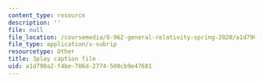 ```yaml
---
content_type: resource
description: ''
file: null
file_location: /coursemedia/8-962-general-relativity-spring-2020/a1d790a2f4be786d2774508cb9e47681_wBvXOb59l-k.srt
file_type: application/x-subrip
resourcetype: Other
title: 3play caption file
uid: a1d790a2-f4be-786d-2774-508cb9e47681
---
```

